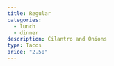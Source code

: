 ```yaml
---
title: Regular
categories:
  - lunch
  - dinner
description: Cilantro and Onions
type: Tacos
price: "2.50"
---
```

